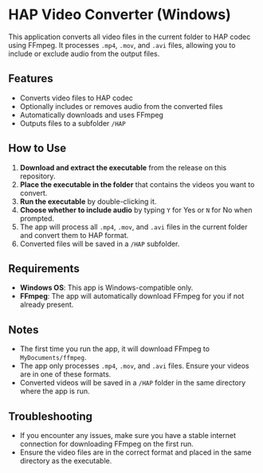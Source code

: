 # HAP Video Converter (Windows)

This application converts all video files in the current folder to HAP codec using FFmpeg. It processes `.mp4`, `.mov`, and `.avi` files, allowing you to include or exclude audio from the output files.

## Features

- Converts video files to HAP codec
- Optionally includes or removes audio from the converted files
- Automatically downloads and uses FFmpeg
- Outputs files to a subfolder `/HAP`

## How to Use

1. **Download and extract the executable** from the release on this repository.
2. **Place the executable in the folder** that contains the videos you want to convert.
3. **Run the executable** by double-clicking it.
4. **Choose whether to include audio** by typing `Y` for Yes or `N` for No when prompted.
5. The app will process all `.mp4`, `.mov`, and `.avi` files in the current folder and convert them to HAP format.
6. Converted files will be saved in a `/HAP` subfolder.

## Requirements

- **Windows OS**: This app is Windows-compatible only.
- **FFmpeg**: The app will automatically download FFmpeg for you if not already present.

## Notes

- The first time you run the app, it will download FFmpeg to `MyDocuments/ffmpeg`.
- The app only processes `.mp4`, `.mov`, and `.avi` files. Ensure your videos are in one of these formats.
- Converted videos will be saved in a `/HAP` folder in the same directory where the app is run.

## Troubleshooting

- If you encounter any issues, make sure you have a stable internet connection for downloading FFmpeg on the first run.
- Ensure the video files are in the correct format and placed in the same directory as the executable.
